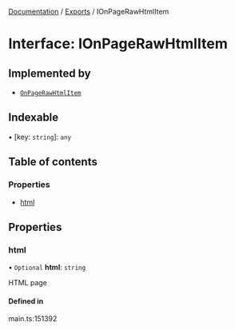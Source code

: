 [Documentation](../README.md) / [Exports](../modules.md) / IOnPageRawHtmlItem

# Interface: IOnPageRawHtmlItem

## Implemented by

- [`OnPageRawHtmlItem`](../classes/OnPageRawHtmlItem.md)

## Indexable

▪ [key: `string`]: `any`

## Table of contents

### Properties

- [html](IOnPageRawHtmlItem.md#html)

## Properties

### html

• `Optional` **html**: `string`

HTML page

#### Defined in

main.ts:151392
